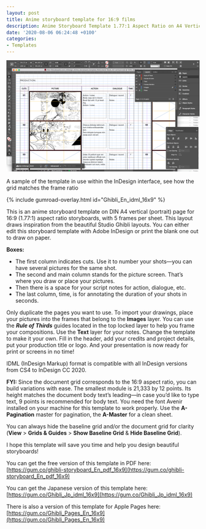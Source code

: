 ```yaml
---
layout: post
title: Anime storyboard template for 16:9 films
description: Anime Storyboard Template 1.77:1 Aspect Ratio on A4 Vertical for Adobe InDesign
date: '2020-08-06 06:24:48 +0100'
categories:
- Templates
---
```

<a href="https://gum.co/Ghibli_En_idml_16x9" class="no-underline pv2 grow db"><img class="w-100" src="/images/Film-Storyboards.com_InDesign_Anime_storyboard_template_16x9_Avenir-Book_A4-vertical_sample_InDesign_workspace.png"></a>
<figcaption>A sample of the template in use within the InDesign interface, see how the grid matches the frame ratio</figcaption>

{% include gumroad-overlay.html id="Ghibli_En_idml_16x9" %}

This is an anime storyboard template on DIN A4 vertical (portrait) page for 16:9 (1.77:1) aspect ratio storyboards, with 5 frames per sheet. This layout draws inspiration from the beautiful Studio Ghibli layouts. You can either edit this storyboard template with Adobe InDesign or print the blank one out to draw on paper.

**Boxes:**

- The first column indicates cuts. Use it to number your shots—you can have several pictures for the same shot.
- The second and main column stands for the picture screen. That’s where you draw or place your pictures.
- Then there is a space for your script notes for action, dialogue, etc.
- The last column, time, is for annotating the duration of your shots in seconds.


Only duplicate the pages you want to use. To import your drawings, place your pictures into the frames that belong to the **Images** layer. You can use the ***Rule of Thirds*** guides located in the top locked layer to help you frame your compositions. Use the **Text** layer for your notes. Change the template to make it your own. Fill in the header, add your credits and project details, put your production title or logo. And your presentation is now ready for print or screens in no time!

IDML (InDesign Markup) format is compatible with all InDesign versions from CS4 to InDesign CC 2020.

**FYI:** Since the document grid corresponds to the 16:9 aspect ratio, you can build variations with ease. The smallest module is 21,333 by 12 points. Its height matches the document body text’s leading—in case you’d like to type text, 9 points is recommended for body text. You need the font Avenir installed on your machine for this template to work properly. Use the **A-Pagination** master for pagination, the **A-Master** for a clean sheet.

You can always hide the baseline grid and/or the document grid for clarity (**View** > **Grids & Guides** > **Show Baseline Grid** & **Hide Baseline Grid**).

I hope this template will save you time and help you design beautiful storyboards!


You can get the free version of this template in PDF here: [https://gum.co/ghibli-storyboard_En_pdf_16x9](https://gum.co/ghibli-storyboard_En_pdf_16x9)

You can get the Japanese version of this template here: [https://gum.co/Ghibli_Jp_idml_16x9](https://gum.co/Ghibli_Jp_idml_16x9)

There is also a version of this template for Apple Pages here: [https://gum.co/Ghibli_Pages_En_16x9](https://gum.co/Ghibli_Pages_En_16x9)

